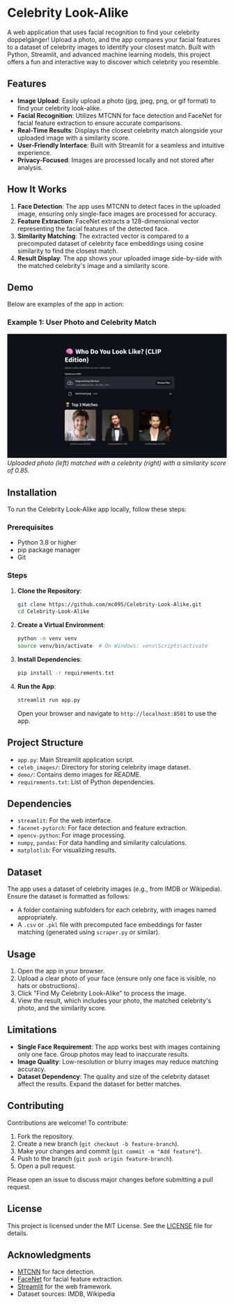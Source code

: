 # Celebrity Look-Alike

A web application that uses facial recognition to find your celebrity doppelgänger! Upload a photo, and the app compares your facial features to a dataset of celebrity images to identify your closest match. Built with Python, Streamlit, and advanced machine learning models, this project offers a fun and interactive way to discover which celebrity you resemble.

## Features
- **Image Upload**: Easily upload a photo (jpg, jpeg, png, or gif format) to find your celebrity look-alike.
- **Facial Recognition**: Utilizes MTCNN for face detection and FaceNet for facial feature extraction to ensure accurate comparisons.
- **Real-Time Results**: Displays the closest celebrity match alongside your uploaded image with a similarity score.
- **User-Friendly Interface**: Built with Streamlit for a seamless and intuitive experience.
- **Privacy-Focused**: Images are processed locally and not stored after analysis.

## How It Works
1. **Face Detection**: The app uses MTCNN to detect faces in the uploaded image, ensuring only single-face images are processed for accuracy.
2. **Feature Extraction**: FaceNet extracts a 128-dimensional vector representing the facial features of the detected face.
3. **Similarity Matching**: The extracted vector is compared to a precomputed dataset of celebrity face embeddings using cosine similarity to find the closest match.
4. **Result Display**: The app shows your uploaded image side-by-side with the matched celebrity's image and a similarity score.

## Demo
Below are examples of the app in action:

### Example 1: User Photo and Celebrity Match
![Demo 1](demo/image.png)
*Uploaded photo (left) matched with a celebrity (right) with a similarity score of 0.85.*


## Installation
To run the Celebrity Look-Alike app locally, follow these steps:

### Prerequisites
- Python 3.8 or higher
- pip package manager
- Git

### Steps
1. **Clone the Repository**:
   ```bash
   git clone https://github.com/mc095/Celebrity-Look-Alike.git
   cd Celebrity-Look-Alike
   ```

2. **Create a Virtual Environment**:
   ```bash
   python -m venv venv
   source venv/bin/activate  # On Windows: venv\Scripts\activate
   ```

3. **Install Dependencies**:
   ```bash
   pip install -r requirements.txt
   ```

5. **Run the App**:
   ```bash
   streamlit run app.py
   ```
   Open your browser and navigate to `http://localhost:8501` to use the app.

## Project Structure
- `app.py`: Main Streamlit application script.
- `celeb_images/`: Directory for storing celebrity image dataset.
- `demo/`: Contains demo images for README.
- `requirements.txt`: List of Python dependencies.

## Dependencies
- `streamlit`: For the web interface.
- `facenet-pytorch`: For face detection and feature extraction.
- `opencv-python`: For image processing.
- `numpy`, `pandas`: For data handling and similarity calculations.
- `matplotlib`: For visualizing results.

## Dataset
The app uses a dataset of celebrity images (e.g., from IMDB or Wikipedia). Ensure the dataset is formatted as follows:
- A folder containing subfolders for each celebrity, with images named appropriately.
- A `.csv` or `.pkl` file with precomputed face embeddings for faster matching (generated using `scraper.py` or similar).

## Usage
1. Open the app in your browser.
2. Upload a clear photo of your face (ensure only one face is visible, no hats or obstructions).
3. Click "Find My Celebrity Look-Alike" to process the image.
4. View the result, which includes your photo, the matched celebrity's photo, and the similarity score.

## Limitations
- **Single Face Requirement**: The app works best with images containing only one face. Group photos may lead to inaccurate results.
- **Image Quality**: Low-resolution or blurry images may reduce matching accuracy.
- **Dataset Dependency**: The quality and size of the celebrity dataset affect the results. Expand the dataset for better matches.

## Contributing
Contributions are welcome! To contribute:
1. Fork the repository.
2. Create a new branch (`git checkout -b feature-branch`).
3. Make your changes and commit (`git commit -m "Add feature"`).
4. Push to the branch (`git push origin feature-branch`).
5. Open a pull request.

Please open an issue to discuss major changes before submitting a pull request.

## License
This project is licensed under the MIT License. See the [LICENSE](LICENSE) file for details.

## Acknowledgments
- [MTCNN](https://github.com/ipazc/mtcnn) for face detection.
- [FaceNet](https://github.com/davidsandberg/facenet) for facial feature extraction.
- [Streamlit](https://streamlit.io/) for the web framework.
- Dataset sources: IMDB, Wikipedia
